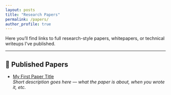 ```yaml
---
layout: posts
title: "Research Papers"
permalink: /papers/
author_profile: true
---
```


Here you’ll find links to full research-style papers, whitepapers, or technical writeups I’ve published.

---

## 📄 Published Papers

- [My First Paper Title](./assets/papers/example.pdf)  
  *Short description goes here — what the paper is about, when you wrote it, etc.*
